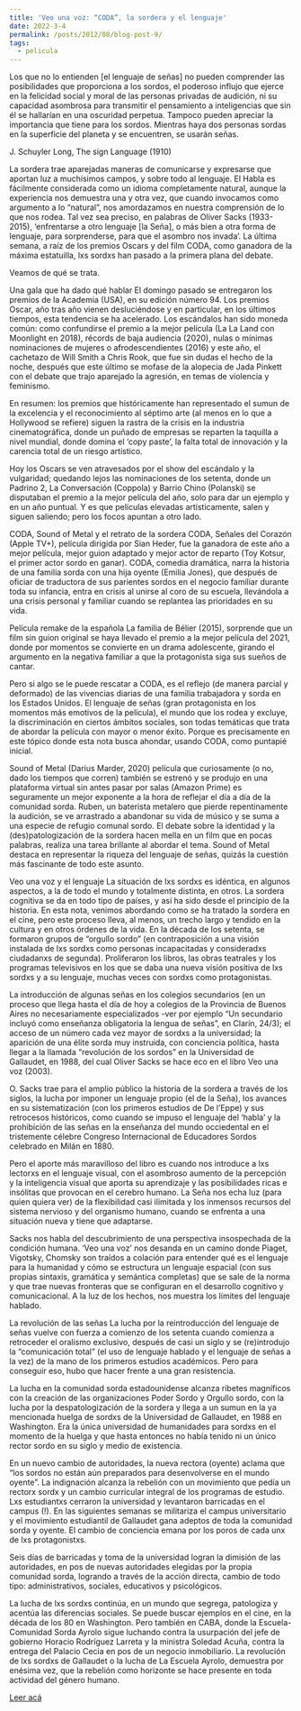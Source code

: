 ```yaml
---
title: 'Veo una voz: “CODA”, la sordera y el lenguaje'
date: 2022-3-4
permalink: /posts/2012/08/blog-post-9/
tags:
  - pelicula
---
```


Los que no lo entienden [el lenguaje de señas] no pueden comprender las posibilidades que proporciona a los sordos, el poderoso influjo que ejerce en la felicidad social y moral de las personas privadas de audición, ni su capacidad asombrosa para transmitir el pensamiento a inteligencias que sin él se hallarían en una oscuridad perpetua. Tampoco pueden apreciar la importancia que tiene para los sordos. Mientras haya dos personas sordas en la superficie del planeta y se encuentren, se usarán señas.

J. Schuyler Long,
The sign Language (1910)

La sordera trae aparejadas maneras de comunicarse y expresarse que aportan luz a muchísimos campos, y sobre todo al lenguaje. El Habla es fácilmente considerada como un idioma completamente natural, aunque la experiencia nos demuestra una y otra vez, que cuando invocamos como argumento a lo “natural”, nos amordazamos en nuestra comprensión de lo que nos rodea. Tal vez sea preciso, en palabras de Oliver Sacks (1933-2015), ‘enfrentarse a otro lenguaje [la Seña], o más bien a otra forma de lenguaje, para sorprenderse, para que el asombro nos invada’. La última semana, a raíz de los premios Oscars y del film CODA, como ganadora de la máxima estatuilla, lxs sordxs han pasado a la primera plana del debate.

Veamos de qué se trata.

Una gala que ha dado qué hablar
El domingo pasado se entregaron los premios de la Academia (USA), en su edición número 94. Los premios Oscar, año tras año vienen desluciéndose y en particular, en los últimos tiempos, esta tendencia se ha acelerado. Los escándalos han sido moneda común: como confundirse el premio a la mejor película (La La Land con Moonlight en 2018), récords de baja audiencia (2020), nulas o mínimas nominaciones de mujeres o afrodescendientes (2016) y este año, el cachetazo de Will Smith a Chris Rook, que fue sin dudas el hecho de la noche, después que este último se mofase de la alopecia de Jada Pinkett con el debate que trajo aparejado la agresión, en temas de violencia y feminismo.

En resumen: los premios que históricamente han representado el sumun de la excelencia y el reconocimiento al séptimo arte (al menos en lo que a Hollywood se refiere) siguen la rastra de la crisis en la industria cinematográfica, donde un puñado de empresas se reparten la taquilla a nivel mundial, donde domina el ‘copy paste’, la falta total de innovación y la carencia total de un riesgo artístico.

Hoy los Oscars se ven atravesados por el show del escándalo y la vulgaridad; quedando lejos las nominaciones de los setenta, donde un Padrino 2, La Conversación (Coppola) y Barrio Chino (Polanski) se disputaban el premio a la mejor película del año, solo para dar un ejemplo y en un año puntual. Y es que películas elevadas artísticamente, salen y siguen saliendo; pero los focos apuntan a otro lado.

CODA, Sound of Metal y el retrato de la sordera
CODA, Señales del Corazón (Apple TV+), película dirigida por Sian Heder, fue la ganadora de este año a mejor película, mejor guion adaptado y mejor actor de reparto (Toy Kotsur, el primer actor sordo en ganar). CODA, comedia dramática, narra la historia de una familia sorda con una hija oyente (Emilia Jones), que después de oficiar de traductora de sus parientes sordos en el negocio familiar durante toda su infancia, entra en crisis al unirse al coro de su escuela, llevándola a una crisis personal y familiar cuando se replantea las prioridades en su vida.

Película remake de la española La familia de Bélier (2015), sorprende que un film sin guion original se haya llevado el premio a la mejor película del 2021, donde por momentos se convierte en un drama adolescente, girando el argumento en la negativa familiar a que la protagonista siga sus sueños de cantar.



Pero si algo se le puede rescatar a CODA, es el reflejo (de manera parcial y deformado) de las vivencias diarias de una familia trabajadora y sorda en los Estados Unidos. El lenguaje de señas (gran protagonista en los momentos más emotivos de la película), el mundo que los rodea y excluye, la discriminación en ciertos ámbitos sociales, son todas temáticas que trata de abordar la película con mayor o menor éxito. Porque es precisamente en este tópico donde esta nota busca ahondar, usando CODA, como puntapié inicial.

Sound of Metal (Darius Marder, 2020) película que curiosamente (o no, dado los tiempos que corren) también se estrenó y se produjo en una plataforma virtual sin antes pasar por salas (Amazon Prime) es seguramente un mejor exponente a la hora de reflejar el día a día de la comunidad sorda. Ruben, un baterista metalero que pierde repentinamente la audición, se ve arrastrado a abandonar su vida de músico y se suma a una especie de refugio comunal sordo. El debate sobre la identidad y la (des)patologización de la sordera hacen mella en un film que en pocas palabras, realiza una tarea brillante al abordar el tema. Sound of Metal destaca en representar la riqueza del lenguaje de señas, quizás la cuestión más fascinante de todo este asunto.

Veo una voz y el lenguaje
La situación de lxs sordxs es idéntica, en algunos aspectos, a la de todo el mundo y totalmente distinta, en otros. La sordera cognitiva se da en todo tipo de países, y así ha sido desde el principio de la historia. En esta nota, venimos abordando como se ha tratado la sordera en el cine, pero este proceso lleva, al menos, un trecho largo y tendido en la cultura y en otros órdenes de la vida. En la década de los setenta, se formaron grupos de “orgullo sordo” (en contraposición a una visión instalada de lxs sordxs como personas incapacitadas y consideradxs ciudadanxs de segunda). Proliferaron los libros, las obras teatrales y los programas televisivos en los que se daba una nueva visión positiva de lxs sordxs y a su lenguaje, muchas veces con sordxs como protagonistas.

La introducción de algunas señas en los colegios secundarios (en un proceso que llega hasta el día de hoy a colegios de la Provincia de Buenos Aires no necesariamente especializados -ver por ejemplo “Un secundario incluyó como enseñanza obligatoria la lengua de señas”, en Clarín, 24/3); el acceso de un número cada vez mayor de sordxs a la universidad; la aparición de una élite sorda muy instruida, con conciencia política, hasta llegar a la llamada “revolución de los sordos” en la Universidad de Gallaudet, en 1988, del cual Oliver Sacks se hace eco en el libro Veo una voz (2003).

O. Sacks trae para el amplio público la historia de la sordera a través de los siglos, la lucha por imponer un lenguaje propio (el de la Seña), los avances en su sistematización (con los primeros estudios de De l’Eppe) y sus retrocesos históricos, como cuando se impuso el lenguaje del ‘habla’ y la prohibición de las señas en la enseñanza del mundo occiedental en el tristemente célebre Congreso Internacional de Educadores Sordos celebrado en Milán en 1880.

Pero el aporte más maravilloso del libro es cuando nos introduce a lxs lectorxs en el lenguaje visual, con el asombroso aumento de la percepción y la inteligencia visual que aporta su aprendizaje y las posibilidades ricas e insólitas que provocan en el cerebro humano. La Seña nos echa luz (para quien quiera ver) de la flexibilidad casi ilimitada y los inmensos recursos del sistema nervioso y del organismo humano, cuando se enfrenta a una situación nueva y tiene que adaptarse.

Sacks nos habla del descubrimiento de una perspectiva insospechada de la condición humana. ‘Veo una voz’ nos desanda en un camino donde Piaget, Vigotsky, Chomsky son traídos a colación para entender qué es el lenguaje para la humanidad y cómo se estructura un lenguaje espacial (con sus propias sintaxis, gramática y semántica completas) que se sale de la norma y que trae nuevas fronteras que se configuran en el desarrollo cognitivo y comunicacional. A la luz de los hechos, nos muestra los límites del lenguaje hablado.

La revolución de las señas
La lucha por la reintroducción del lenguaje de señas vuelve con fuerza a comienzo de los setenta cuando comienza a retroceder el oralismo exclusivo, después de casi un siglo y se (re)introdujo la “comunicación total” (el uso de lenguaje hablado y el lenguaje de señas a la vez) de la mano de los primeros estudios académicos. Pero para conseguir eso, hubo que hacer frente a una gran resistencia.

La lucha en la comunidad sorda estadounidense alcanza ribetes magníficos con la creación de las organizaciones Poder Sordo y Orgullo sordo, con la lucha por la despatologización de la sordera y llega a un sumun en la ya mencionada huelga de sordxs de la Universidad de Gallaudet, en 1988 en Washington. Era la única universidad de humanidades para sordxs en el momento de la huelga y que hasta entonces no había tenido ni un único rector sordo en su siglo y medio de existencia.

En un nuevo cambio de autoridades, la nueva rectora (oyente) aclama que “los sordos no están aún preparados para desenvolverse en el mundo oyente”. La indignación alcanza la rebelión con un movimiento que pedía un rectorx sordx y un cambio curricular integral de los programas de estudio. Lxs estudiantxs cerraron la universidad y levantaron barricadas en el campus (!). En las siguientes semanas se militariza el campus universitario y el movimiento estudiantil de Gallaudet gana adeptos de toda la comunidad sorda y oyente. El cambio de conciencia emana por los poros de cada unx de lxs protagonistxs.

Seis días de barricadas y toma de la universidad logran la dimisión de las autoridades, en pos de nuevas autoridades elegidas por la propia comunidad sorda, logrando a través de la acción directa, cambio de todo tipo: administrativos, sociales, educativos y psicológicos.

La lucha de lxs sordxs continúa, en un mundo que segrega, patologiza y acentúa las diferencias sociales. Se puede buscar ejemplos en el cine, en la década de los 80 en Washington. Pero también en CABA, donde la Escuela-Comunidad Sorda Ayrolo sigue luchando contra la usurpación del jefe de gobierno Horacio Rodríguez Larreta y la ministra Soledad Acuña, contra la entrega del Palacio Cecia en pos de un negocio inmobiliario. La revolución de lxs sordxs de Gallaudet o la lucha de La Escuela Ayrolo, demuestra por enésima vez, que la rebelión como horizonte se hace presente en toda actividad del género humano.

[Leer acá](https://prensaobrera.com/cultura/veo-una-voz-coda-la-sordera-y-el-lenguaje)
